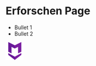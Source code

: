 ﻿# Erforschen Page

* Bullet 1
* Bullet 2

![alt text](https://github.com/adam-p/markdown-here/raw/master/src/common/images/icon48.png "Logo Title Text 1")